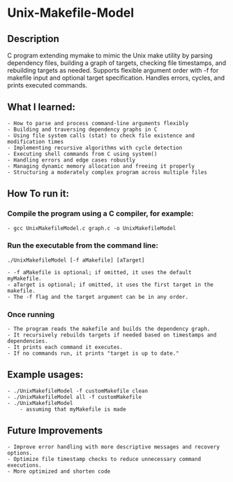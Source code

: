 # Unix-Makefile-Model
## Description
C program extending mymake to mimic the Unix make utility by parsing dependency files, building a graph of targets, checking file timestamps, and rebuilding targets as needed. Supports flexible argument order with -f for makefile input and optional target specification. Handles errors, cycles, and prints executed commands.

## What I learned: 
    - How to parse and process command-line arguments flexibly
    - Building and traversing dependency graphs in C
    - Using file system calls (stat) to check file existence and modification times
    - Implementing recursive algorithms with cycle detection
    - Executing shell commands from C using system()
    - Handling errors and edge cases robustly
    - Managing dynamic memory allocation and freeing it properly
    - Structuring a moderately complex program across multiple files

## How To run it:
### Compile the program using a C compiler, for example:
    - gcc UnixMakefileModel.c graph.c -o UnixMakefileModel

### Run the executable from the command line:
    ./UnixMakefileModel [-f aMakefile] [aTarget]

    - -f aMakefile is optional; if omitted, it uses the default myMakefile.
    - aTarget is optional; if omitted, it uses the first target in the makefile.
    - The -f flag and the target argument can be in any order.

### Once running
    - The program reads the makefile and builds the dependency graph.
    - It recursively rebuilds targets if needed based on timestamps and dependencies.
    - It prints each command it executes.
    - If no commands run, it prints "target is up to date."

## Example usages:
    - ./UnixMakefileModel -f customMakefile clean
    - ./UnixMakefileModel all -f customMakefile
    - ./UnixMakefileModel
        - assuming that myMakefile is made

## Future Improvements
    - Improve error handling with more descriptive messages and recovery options.
    - Optimize file timestamp checks to reduce unnecessary command executions.
    - More optimized and shorten code
